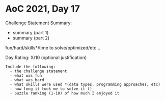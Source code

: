 # AoC 2021, Day 17

Challenge Statement Summary:
  - summary (part 1)
  - summary (part 2)

fun/hard/skills*/time to solve/optimized/etc...

Day Rating: X/10
  (optional justification)



~~~~~~~~ DELELTE BELOW HERE ~~~~~~~~
Include the following:
  - the challenge statement
  - what was fun
  - what was hard
  - what skills were used *(data types, programming approaches, etc)
  - how long it took me to solve it ()
  - puzzle ranking (1-10) of how much I enjoyed it